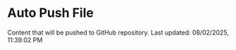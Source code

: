 # Auto Push File

Content that will be pushed to GitHub repository.
Last updated: 08/02/2025, 11:39:02 PM